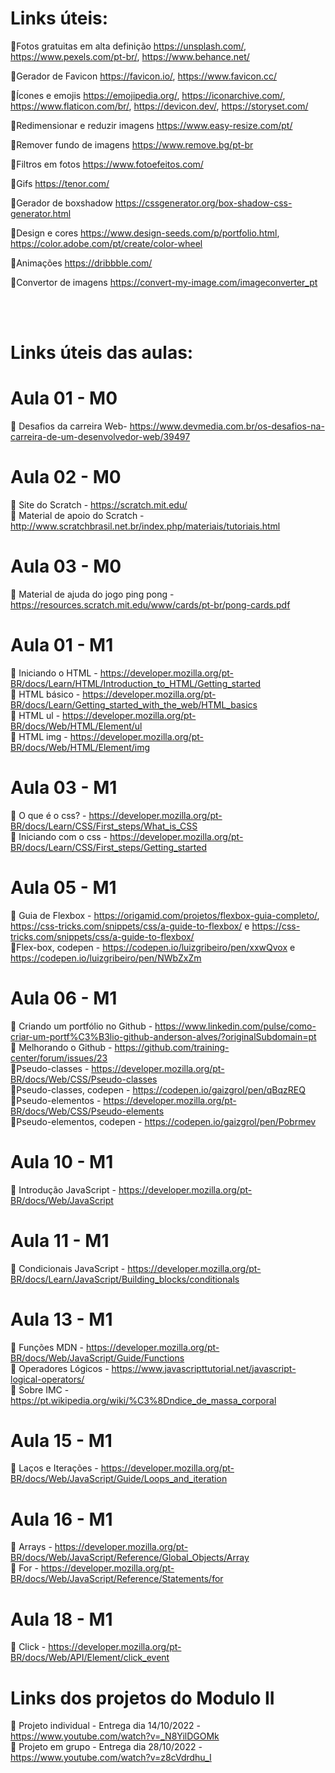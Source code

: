 # Links úteis:

📌Fotos gratuitas em alta definição
https://unsplash.com/, 
https://www.pexels.com/pt-br/, 
https://www.behance.net/ 

📌Gerador de Favicon
https://favicon.io/,
https://www.favicon.cc/  <br>

📌Ícones e emojis
https://emojipedia.org/,
https://iconarchive.com/,
https://www.flaticon.com/br/,
https://devicon.dev/,
https://storyset.com/  

📌Redimensionar e reduzir imagens
https://www.easy-resize.com/pt/  <br>

📌Remover fundo de imagens
https://www.remove.bg/pt-br  <br>

📌Filtros em fotos
https://www.fotoefeitos.com/  <br>

📌Gifs
https://tenor.com/  <br>

📌Gerador de boxshadow
https://cssgenerator.org/box-shadow-css-generator.html  <br>

📌Design e cores
https://www.design-seeds.com/p/portfolio.html,
https://color.adobe.com/pt/create/color-wheel 

📌Animações
https://dribbble.com/  <br>

📌Convertor de imagens
https://convert-my-image.com/imageconverter_pt <br>


<br><br>

# Links úteis das aulas: 

# Aula 01 - M0 

📌 Desafios da carreira Web-  https://www.devmedia.com.br/os-desafios-na-carreira-de-um-desenvolvedor-web/39497

# Aula 02 - M0 
📌 Site do Scratch - https://scratch.mit.edu/
<br>
📌 Material de apoio do Scratch -http://www.scratchbrasil.net.br/index.php/materiais/tutoriais.html

# Aula 03 - M0
📌  Material de ajuda do jogo ping pong - https://resources.scratch.mit.edu/www/cards/pt-br/pong-cards.pdf

# Aula 01 - M1
📌 Iniciando o HTML - https://developer.mozilla.org/pt-BR/docs/Learn/HTML/Introduction_to_HTML/Getting_started<br>
📌 HTML básico - https://developer.mozilla.org/pt-BR/docs/Learn/Getting_started_with_the_web/HTML_basics<br>
📌 HTML ul - https://developer.mozilla.org/pt-BR/docs/Web/HTML/Element/ul<br>
📌 HTML img - https://developer.mozilla.org/pt-BR/docs/Web/HTML/Element/img 

# Aula 03 - M1
📌 O que é o css? - https://developer.mozilla.org/pt-BR/docs/Learn/CSS/First_steps/What_is_CSS<br>
📌 Iniciando com o css - https://developer.mozilla.org/pt-BR/docs/Learn/CSS/First_steps/Getting_started

# Aula 05 - M1
📌 Guia de Flexbox - https://origamid.com/projetos/flexbox-guia-completo/,  https://css-tricks.com/snippets/css/a-guide-to-flexbox/ e https://css-tricks.com/snippets/css/a-guide-to-flexbox/<br>
📌Flex-box, codepen - https://codepen.io/luizgribeiro/pen/xxwQvox e https://codepen.io/luizgribeiro/pen/NWbZxZm

# Aula 06 - M1
📌 Criando um portfólio no Github - https://www.linkedin.com/pulse/como-criar-um-portf%C3%B3lio-github-anderson-alves/?originalSubdomain=pt<br>
📌 Melhorando o Github - https://github.com/training-center/forum/issues/23<br>
📌Pseudo-classes - https://developer.mozilla.org/pt-BR/docs/Web/CSS/Pseudo-classes<br>
📌Pseudo-classes, codepen - https://codepen.io/gaizgrol/pen/qBqzREQ<br>
📌Pseudo-elementos - https://developer.mozilla.org/pt-BR/docs/Web/CSS/Pseudo-elements<br>
📌Pseudo-elementos, codepen - https://codepen.io/gaizgrol/pen/Pobrmev

# Aula 10 - M1
📌 Introdução JavaScript - https://developer.mozilla.org/pt-BR/docs/Web/JavaScript

# Aula 11 - M1
📌 Condicionais JavaScript - https://developer.mozilla.org/pt-BR/docs/Learn/JavaScript/Building_blocks/conditionals<br>

# Aula 13 - M1
📌 Funções MDN - https://developer.mozilla.org/pt-BR/docs/Web/JavaScript/Guide/Functions <br>
📌 Operadores Lógicos - https://www.javascripttutorial.net/javascript-logical-operators/ <br>
📌 Sobre IMC - https://pt.wikipedia.org/wiki/%C3%8Dndice_de_massa_corporal

# Aula 15 - M1
📌 Laços e Iterações - https://developer.mozilla.org/pt-BR/docs/Web/JavaScript/Guide/Loops_and_iteration

# Aula 16 - M1
📌 Arrays - https://developer.mozilla.org/pt-BR/docs/Web/JavaScript/Reference/Global_Objects/Array <br>
📌 For - https://developer.mozilla.org/pt-BR/docs/Web/JavaScript/Reference/Statements/for

# Aula 18 - M1
📌 Click - https://developer.mozilla.org/pt-BR/docs/Web/API/Element/click_event <br>

# Links dos projetos do Modulo II
📌 Projeto individual - Entrega dia 14/10/2022 - https://www.youtube.com/watch?v=_N8YilDGOMk <br> 
📌 Projeto em grupo - Entrega dia 28/10/2022 - https://www.youtube.com/watch?v=z8cVdrdhu_I
